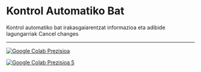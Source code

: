 # Kontrol Automatiko Bat

Kontrol automatiko bat irakasgaiarentzat informazioa eta adibide lagungarriak Cancel changes


---

[![Google Colab Prezisioa](https://badgen.net/badge/Launch/on%20Google%20Colab/blue?icon=terminal)](https://colab.research.google.com/github/josujugo/Kontrol-Automatiko-Bat/blob/master/prezisioa.ipynb)

[![Google Colab Prezisioa 5](https://badgen.net/badge/Launch/on%20Google%20Colab/blue?icon=terminal)](https://colab.research.google.com/github/josujugo/Kontrol-Automatiko-Bat/blob/master/prezisioa_5.ipynb)

